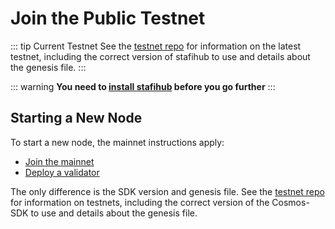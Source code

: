 # Join the Public Testnet 

::: tip Current Testnet
See the [testnet repo](https://github.com/stafihub/testnets) for
information on the latest testnet, including the correct version
of stafihub to use and details about the genesis file.
:::

::: warning
**You need to [install stafihub](./install.md) before you go further**
:::

## Starting a New Node
To start a new node, the mainnet instructions apply:

- [Join the mainnet](./join-mainnet.md)
- [Deploy a validator](./validator-setup.md)

The only difference is the SDK version and genesis file. See the [testnet repo](https://github.com/stafihub/testnets) for information on testnets, including the correct version of the Cosmos-SDK to use and details about the genesis file.
